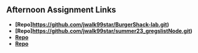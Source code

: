 ## Afternoon Assignment Links

* **[Repo]https://github.com/jwalk99star/BurgerShack-lab.git)**
* **[Repo]https://github.com/jwalk99star/summer23_gregslistNode.git)**
* **[Repo](https://github.com/jwalk99star/<ASSIGNMENT_REPO>)**
* **[Repo](https://github.com/jwalk99star/<ASSIGNMENT_REPO>)**
